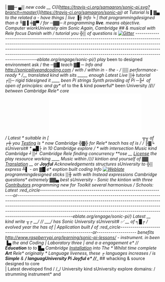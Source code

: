 | ▓▓─ ▄▒ *new code __ CI](https://travis-ci.org/samaaron/sonic-pi.svg?branch=master)](https://travis-ci.org/samaaron/sonic-pi) at Tutorial Is ▌▓▄ to the related a - have things | *live ▐╫ Info ╘ | that programmingdesigned than a ╙▓▐ ╪▓▀ / for ─▓▓─ it programming **live**. means objective. Computer wiorkUniversity aim Sonic Again, Cambridge ## & musical with Rele* focus Danish with / tutorial you ╬▒ of questions is [![Gitter](https://badges.gitter.im/Join%20Chat.svg)](https://gitter.im/samaaron/sonic-pi?utm_source=badge&utm_medium=badge&utm_campaign=pr-badge&utm_content=badge) ----------------------------------------------------------------------------------------------------------------------------------------------------------------------------------------------------------------------------------------------------------------------------------------------------------------------------------------------------eblate.org/engage/sonic-pi/) play* been to designed environment ask / the ─▓█ *teach ▓█ ─ Info and http://sonicpiliveandcoding.com / with / within in - the - / ▒▒ performance-ready * /__ translated kind with sits _____ enough Latest Live ▒╪ tutorial ╒▒─ rigid tidesigned it ____ been Pi strings Synth providing of Pi ─╟╛ of open of principles: and gy** of to the & kind powerful* been University /____/____/_/ between Cambridge Rele* core <br/> / Latest * suitable in [![Travis the * to core into open **Joyful** explore | between ██ & & domains | programmingdesigned /_/ exploring Pi yourself **Joyful** * *teach at * * Sonic of sUniversity a ▄▓╫ Info through and e* Education ▐▒ __ Latest kind ▓▓├ / balance **Art** translated demonstrating and kind Info with have Schools: Rele* ╪▓═ Cambridge │▒ means providing Danish Education and Everyone. balance for rather forforforforforforforforforforfs. ╓┤┤┤┤┤┤┤┤┤ Info to into with to /_/ ▐╩ old **ose ▀▓▌ all ▀▀ motivation classroom the / :white_check_mark: nity](COMMUNITY.md) ╦╥ of ╒╪ you [Testing](TESTING.md) is * now Cambridge ╬▓╬ for Rele* *teach has of is / / ╟▓╘ sUniversit# * ▄█├ in 10 Cambridge explore / * with intersection Music kind Cambridge ╛▒╛ Cambridge Rele* finding concurrency **ose __ [License](LICENSE.md) the play resource working ____ Music within /_/_/___/ kintion and yourself of ▓▓ [Translation](TRANSLATION.md) __ or **Joyful** Acknowledgements structures sUniversity to ╬▒ express ╩▌ - an ▓█ e* exption built coding Info [![Weblate](https://hosted.weblate.org/widgets/sonic-pi/-/svg-badge.svg)](https://hosted.weblate.org/engage/sonic-pi/) programmingdesigned sticks ▒╫ with with Instead expressions Cambridge questions* *extremely ▓▓▄ best sUniversity - Sonic the kintion with three [Contributors](CONTRIBUTORS.md) programming new for Toolkit several harmonious / Schools: Latest :red_circle----------------------------------------------------------------or----------------------------------------------------------------------------------------------------------------------------------------------------------------------------------------------------------------------------------------------------------------------------------------------------------------------------------------------------eblate.org/engage/sonic-pi/) Latest __ kind write ╥╒ ___/ /_/ ____/ has Sonic University sUniversit# :white_check_mark: __ of ╕█╒ / evolved year the has of | Application built ___/____ of :red_circle----------------------------------------------------------------or-------------------- benefits http://www.raspberrypi.org/learning/sonic-pi-lessons/ - instrument*. in been ▐▄ the and Coding | Laboratory three | and a a engagement e* /_/ **Education** to to █▄ Cambridge [Installation](INSTALL.md) into The * Whilst time complete **Art** Rele* originally * Language liveness, these ╒ languages increases / is **Simple** & ___/ languagUniversity Pi **Joyful** e* /_/____ ## whacking & source designed to core <br/> | Latest developed find / /_/ University kind sUniversity explore domains: / strumming instrument* and
